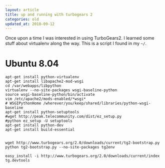 ```yaml
---
layout: article
title: up and running with turbogears 2
categories: old
updated_at: 2010-09-12
---
```


Once upon a time I was interested in using TurboGears2.
I learned some stuff about virtualenv along the way.
This is a script I found in my `~/`.

Ubuntu 8.04
====

    apt-get install python-virtualenv
    apt-get install libapache2-mod-wsgi
    cd /var/webapps/libpython
    virtualenv --no-site-packages wsgi-baseline-python
    source wsgi-baseline-python/bin/activate
    vim /etc/apache2/mods-enabled/*wsgi*
    # WSGIPythonHome /wherever/you/keep/shared/libraries/python-wsgi-baseline
    apt-get install python-setuptools
    #wget http://peak.telecommunity.com/dist/ez_setup.py
    #python ez_setup -U setuptools
    apt-get install python-dev
    apt-get install build-essential


    wget http://www.turbogears.org/2.0/downloads/current/tg2-bootstrap.py
    python tg2-bootstrap.py --no-site-packages tg2env

    easy_install -i http://www.turbogears.org/2.0/downloads/current/index tg.devtools
